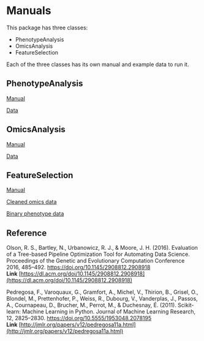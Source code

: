 # Manuals

This package has three classes:
* PhenotypeAnalysis
* OmicsAnalysis
* FeatureSelection

Each of the three classes has its own manual and example data to run it. 

## PhenotypeAnalysis

[Manual](phenotype_analysis_manual.ipynb) 

[Data](data_for_manuals/bioassay_example_data.csv)


## OmicsAnalysis

[Manual](omics_data_filtering_manual.ipynb)

[Data](data_for_manuals/metabolome_example_data.csv)


## FeatureSelection

[Manual](feature_selection_manual.ipynb)

[Cleaned omics data](data_for_manuals/cleaned_metabolite_example_data.csv)

[Binary phenotype data](data_for_manuals/phenotype_example_data.csv)


## Reference 

Olson, R. S., Bartley, N., Urbanowicz, R. J., & Moore, J. H. (2016). Evaluation of a Tree-based Pipeline Optimization Tool for Automating Data Science. Proceedings of the Genetic and Evolutionary Computation Conference 2016, 485–492. https://doi.org/10.1145/2908812.2908918 <br>
**Link** [https://dl.acm.org/doi/10.1145/2908812.2908918](https://dl.acm.org/doi/10.1145/2908812.2908918)

Pedregosa, F., Varoquaux, G., Gramfort, A., Michel, V., Thirion, B., Grisel, O., Blondel, M., Prettenhofer, P., Weiss, R., Dubourg, V., Vanderplas, J., Passos, A., Cournapeau, D., Brucher, M., Perrot, M., & Duchesnay, É. (2011). Scikit-learn: Machine Learning in Python. Journal of Machine Learning Research, 12, 2825–2830. https://doi.org/10.5555/1953048.2078195 <br>
**Link** [http://jmlr.org/papers/v12/pedregosa11a.html](http://jmlr.org/papers/v12/pedregosa11a.html)